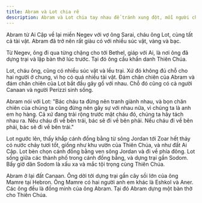 ```yaml
---
title: Abram và Lot chia rẽ
description: Abram và Lot chia tay nhau để tránh xung đột, mỗi người chọn một vùng đất riêng. Câu chuyện thể hiện sự khôn ngoan, lòng vị tha của Abram và mở đầu cho những biến cố quan trọng trong hành trình đức tin của ông.
---
```


Abram từ Ai Cập về lại miền Negev với vợ ông Sarai, cháu ông Lot, cùng tất cả tài vật. Abram đã trở nên rất giàu có với nhiều súc vật, vàng và bạc.

Từ Negev, ông đi qua từng chặng cho tới Bethel, giáp với Ai, là nơi ông đã dựng trại và lập bàn thờ lúc trước. Tại đó ông cầu khẩn danh Thiên Chúa.

Lot, cháu ông, cũng có nhiều súc vật và lều trại. Xứ đó không đủ chỗ cho hai người ở chung, vì họ có quá nhiều tài vật. Đám chăn chiên của Abram và đám chăn chiên của Lot bắt đầu gây gổ với nhau. Chỗ đó cũng có cả người Canaan và người Perizzi sinh sống.

Abram nói với Lot: "Bác cháu ta đừng nên tranh giành nhau, và bọn chăn chiên của chúng ta cũng đừng nên gây sự với nhau nữa, vì chúng ta là anh em họ hàng. Cả xứ đang trải rộng trước mặt cháu đó, chúng ta hãy tách nhau ra. Nếu cháu đi về bên trái, bác sẽ đi về bên phải. Nếu cháu đi về bên phải, bác sẽ đi về bên trái."

Lot ngước lên, thấy khắp cánh đồng bằng từ sông Jordan tới Zoar hết thảy có nước chảy tươi tốt, giống như khu vườn của Thiên Chúa, và như đất Ai Cập. Lot bèn chọn cánh đồng bằng ven sông Jordan và đi về phía đông. Lot sống giữa các thành phố trong cánh đồng bằng, và dựng trại gần Sodom. Bấy giờ dân Sodom là xấu xa và mắc tội trọng cùng Thiên Chúa.

Abram ở lại đất Canaan. Ông dời tới dựng trại gần cây sồi lớn của ông Mamre tại Hebron. Ông Mamre có hai người anh em khác là Eshkol và Aner. Các ông đều là đồng minh của ông Abram.
Tại đó Abram dựng một bàn thờ cho Thiên Chúa.
